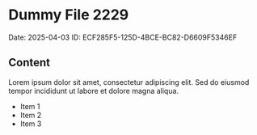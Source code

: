 # Dummy File 2229

Date: 2025-04-03
ID: ECF285F5-125D-4BCE-BC82-D6609F5346EF

## Content

Lorem ipsum dolor sit amet, consectetur adipiscing elit.
Sed do eiusmod tempor incididunt ut labore et dolore magna aliqua.

* Item 1
* Item 2
* Item 3
